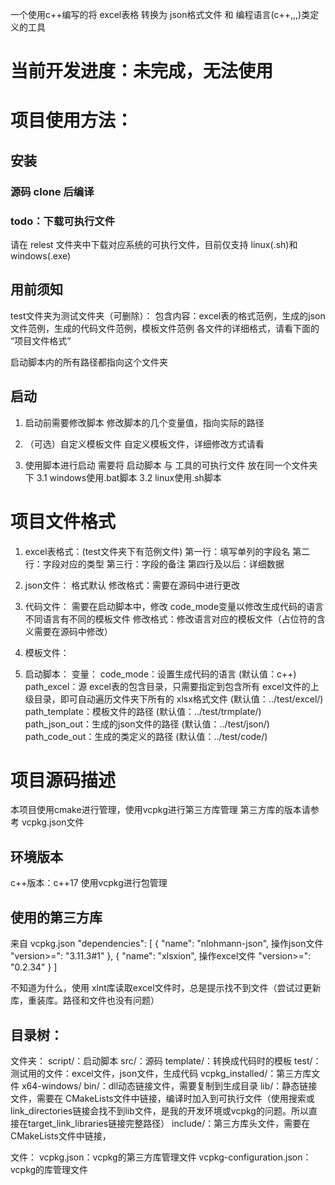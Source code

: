 一个使用c++编写的将 excel表格 转换为 json格式文件 和 编程语言(c++,,,)类定义的工具

# 当前开发进度：未完成，无法使用

# 项目使用方法：
## 安装
### 源码 clone 后编译

### todo：下载可执行文件
请在 relest 文件夹中下载对应系统的可执行文件，目前仅支持 linux(.sh)和 windows(.exe)


## 用前须知
test文件夹为测试文件夹（可删除）：
包含内容：excel表的格式范例，生成的json文件范例，生成的代码文件范例，模板文件范例
各文件的详细格式，请看下面的 “项目文件格式”

启动脚本内的所有路径都指向这个文件夹


## 启动
1. 启动前需要修改脚本
修改脚本的几个变量值，指向实际的路径

2. （可选）自定义模板文件
自定义模板文件，详细修改方式请看

3. 使用脚本进行启动
需要将 启动脚本 与 工具的可执行文件 放在同一个文件夹下
3.1 windows使用.bat脚本
3.2 linux使用.sh脚本


# 项目文件格式
1. excel表格式：(test文件夹下有范例文件)
第一行：填写单列的字段名
第二行：字段对应的类型
第三行：字段的备注
第四行及以后：详细数据

2. json文件：
格式默认
修改格式：需要在源码中进行更改

3. 代码文件：
需要在启动脚本中，修改 code_mode变量以修改生成代码的语言
不同语言有不同的模板文件
修改格式：修改语言对应的模板文件（占位符的含义需要在源码中修改）

4. 模板文件：

5. 启动脚本：
变量：
code_mode：设置生成代码的语言  (默认值：c++)
path_excel：源 excel表的包含目录，只需要指定到包含所有 excel文件的上级目录，即可自动遍历文件夹下所有的 xlsx格式文件  (默认值：../test/excel/)
path_template：模板文件的路径  (默认值：../test/trmplate/)
path_json_out：生成的json文件的路径  (默认值：../test/json/)
path_code_out：生成的类定义的路径  (默认值：../test/code/)


# 项目源码描述
本项目使用cmake进行管理，使用vcpkg进行第三方库管理
第三方库的版本请参考 vcpkg.json文件

## 环境版本
c++版本：c++17
使用vcpkg进行包管理

## 使用的第三方库
来自 vcpkg.json
"dependencies": [
{
    "name": "nlohmann-json",    操作json文件
    "version>=": "3.11.3#1"
},
{
    "name": "xlsxion",          操作excel文件
    "version>=": "0.2.34"
}
]

不知道为什么，使用 xlnt库读取excel文件时，总是提示找不到文件（尝试过更新库，重装库。路径和文件也没有问题）

## 目录树：
文件夹：
script/：启动脚本
src/：源码
template/：转换成代码时的模板
test/：测试用的文件：excel文件，json文件，生成代码
vcpkg_installed/：第三方库文件
    x64-windows/
        bin/：dll动态链接文件，需要复制到生成目录
        lib/：静态链接文件，需要在 CMakeLists文件中链接，编译时加入到可执行文件（使用搜索或link_directories链接会找不到lib文件，是我的开发环境或vcpkg的问题。所以直接在target_link_libraries链接完整路径）
        include/：第三方库头文件，需要在 CMakeLists文件中链接，

文件：
vcpkg.json：vcpkg的第三方库管理文件
vcpkg-configuration.json：vcpkg的库管理文件

